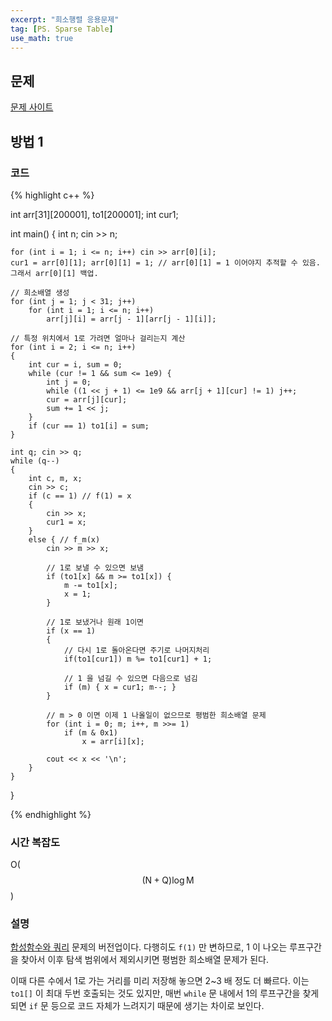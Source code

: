 ```yaml
---
excerpt: "희소행렬 응용문제"
tag: [PS. Sparse Table]
use_math: true
---
```


## 문제

[문제 사이트](https://www.acmicpc.net/problem/23894)

## 방법 1

### 코드

{% highlight c++ %}

int arr[31][200001], to1[200001];
int cur1;

int main()
{
	int n; cin >> n;

	for (int i = 1; i <= n; i++) cin >> arr[0][i];
	cur1 = arr[0][1]; arr[0][1] = 1; // arr[0][1] = 1 이어야지 추적할 수 있음. 그래서 arr[0][1] 백업. 
	
	// 희소배열 생성
	for (int j = 1; j < 31; j++)
		for (int i = 1; i <= n; i++)
			arr[j][i] = arr[j - 1][arr[j - 1][i]];
	
	// 특정 위치에서 1로 가려면 얼마나 걸리는지 계산
	for (int i = 2; i <= n; i++)
	{
		int cur = i, sum = 0;
		while (cur != 1 && sum <= 1e9) {
			int j = 0;
			while ((1 << j + 1) <= 1e9 && arr[j + 1][cur] != 1) j++;
			cur = arr[j][cur];
			sum += 1 << j;
		}
		if (cur == 1) to1[i] = sum;
	}
	
	int q; cin >> q;
	while (q--)
	{
		int c, m, x;
		cin >> c;
		if (c == 1) // f(1) = x
		{
			cin >> x;
			cur1 = x;
		}
		else { // f_m(x)
			cin >> m >> x;
	        
	        // 1로 보낼 수 있으면 보냄
			if (to1[x] && m >= to1[x]) {
				m -= to1[x];
				x = 1;
			}
	        
	        // 1로 보냈거나 원래 1이면
			if (x == 1)
			{
				// 다시 1로 돌아온다면 주기로 나머지처리
				if(to1[cur1]) m %= to1[cur1] + 1;
				
				// 1 을 넘길 수 있으면 다음으로 넘김
				if (m) { x = cur1; m--; }
			}
	
			// m > 0 이면 이제 1 나올일이 없으므로 평범한 희소배열 문제
			for (int i = 0; m; i++, m >>= 1)
				if (m & 0x1) 
	                x = arr[i][x];
	
			cout << x << '\n';
		}
	}
}

{% endhighlight %}


### 시간 복잡도

O($$ (\mathrm{N} + \mathrm{Q})\log{\mathrm{M}} $$)

### 설명

[합성함수와 쿼리](https://www.acmicpc.net/problem/17435) 문제의 버전업이다. 다행히도 ```f(1)``` 만 변하므로, 1 이 나오는 루프구간을 찾아서 이후 탐색 범위에서 제외시키면 평범한 희소배열 문제가 된다. 

이때 다른 수에서 1로 가는 거리를 미리 저장해 놓으면 2~3 배 정도 더 빠르다. 이는 ```to1[]``` 이 최대 두번 호출되는 것도 있지만, 매번 ```while``` 문 내에서 1의 루프구간을 찾게되면 ```if``` 문 등으로 코드 자체가 느려지기 때문에 생기는 차이로 보인다.